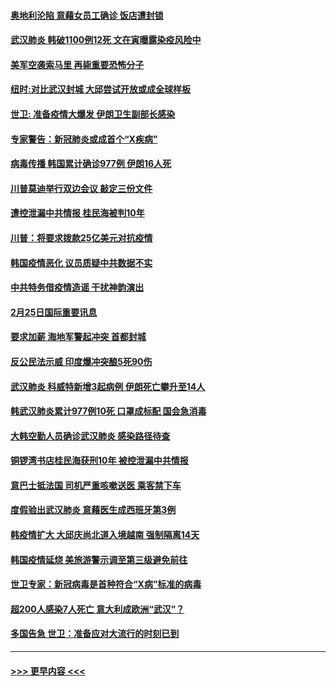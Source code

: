 #### [奥地利沦陷 意藉女员工确诊 饭店遭封锁](../pages/prog202/a102785803.md?t=02261202) 
#### [武汉肺炎 韩破1100例12死 文在寅曝露染疫风险中](../pages/prog202/a102785775.md?t=02261202) 
#### [美军空袭索马里 再毙重要恐怖分子](../pages/prog202/a102785761.md?t=02261202) 
#### [纽时:对比武汉封城 大邱尝试开放或成全球样板](../pages/prog202/a102785567.md?t=02261202) 
#### [世卫: 准备疫情大爆发 伊朗卫生副部长感染](../pages/prog202/a102785718.md?t=02261202) 
#### [专家警告：新冠肺炎或成首个“X疾病”](../pages/prog202/a102785682.md?t=02261202) 
#### [病毒传播 韩国累计确诊977例 伊朗16人死](../pages/prog202/a102785496.md?t=02261202) 
#### [川普莫迪举行双边会议 敲定三份文件](../pages/prog202/a102785486.md?t=02261202) 
#### [遭控泄漏中共情报 桂民海被判10年](../pages/prog202/a102785499.md?t=02261202) 
#### [川普：将要求拨款25亿美元对抗疫情](../pages/prog202/a102785490.md?t=02261202) 
#### [韩国疫情恶化 议员质疑中共数据不实](../pages/prog202/a102785460.md?t=02261202) 
#### [中共特务借疫情造谣 干扰神韵演出](../pages/prog202/a102785446.md?t=02261202) 
#### [2月25日国际重要讯息](../pages/prog202/a102785315.md?t=02261202) 
#### [要求加薪 海地军警起冲突 首都封城](../pages/prog202/a102785256.md?t=02261202) 
#### [反公民法示威 印度爆冲突酿5死90伤](../pages/prog202/a102785244.md?t=02261202) 
#### [武汉肺炎 科威特新增3起病例 伊朗死亡攀升至14人](../pages/prog202/a102785229.md?t=02261202) 
#### [韩武汉肺炎累计977例10死 口罩成标配 国会急消毒](../pages/prog202/a102784917.md?t=02261202) 
#### [大韩空勤人员确诊武汉肺炎 感染路径待查](../pages/prog202/a102785145.md?t=02261202) 
#### [铜锣湾书店桂民海获刑10年 被控泄漏中共情报](../pages/prog202/a102785088.md?t=02261202) 
#### [意巴士抵法国 司机严重咳嗽送医 乘客禁下车](../pages/prog202/a102785016.md?t=02261202) 
#### [度假验出武汉肺炎 意藉医生成西班牙第3例](../pages/prog202/a102785005.md?t=02261202) 
#### [韩疫情扩大 大邱庆尚北道入境越南 强制隔离14天](../pages/prog202/a102784992.md?t=02261202) 
#### [韩国疫情延烧 美旅游警示调至第三级避免前往](../pages/prog202/a102784949.md?t=02261202) 
#### [世卫专家：新冠病毒是首种符合“X病”标准的病毒](../pages/prog202/a102784702.md?t=02261202) 
#### [超200人感染7人死亡 意大利成欧洲“武汉”？](../pages/prog202/a102784822.md?t=02261202) 
#### [多国告急 世卫：准备应对大流行的时刻已到](../pages/prog202/a102784810.md?t=02261202) 

----
#### [ >>> 更早内容 <<< ](../indexes/prog202-earlier.md)
